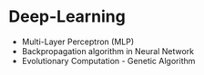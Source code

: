 # Deep-Learning

- Multi-Layer Perceptron (MLP)
- Backpropagation algorithm in Neural Network
- Evolutionary Computation - Genetic Algorithm
